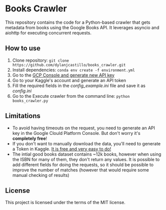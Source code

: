 # Books Crawler
This repository contains the code for a Python-based crawler that gets metadata from books using the Google Books API. It leverages asyncio and aiohttp for executing concurrent requests.

## How to use

1. Clone repository: ```git clone https://github.com/dylanjcastillo/books_crawler.git```
2. Install dependencies:
```conda env create -f environment.yml```
3. Go to the [GCP Console and generate new API key](https://console.cloud.google.com/apis/credentials)
4. Go to your Kaggle's account and generate an API token
5. Fill the required fields in the *config_example.ini* file and save it as *config.ini*
5. Go to the Execute crawler from the command line: ```python books_crawler.py```

## Limitations

- To avoid having timeouts on the request, you need to generate an API key in the Google Clould Platform Console. But don't worry it's **completely free**!
- If you don't want to manually download the data, you'll need to generate a Token in Kaggle. [It is free and very easy to do!](https://adityashrm21.github.io/Setting-Up-Kaggle/)
- The intial good books dataset contains ~12k books, however when using the ISBN for many of them, they don't return any values. It is possible to add different fields for doing the requests, so it should be possible to improve the number of matches (however that would require some manual checking of results)

## License

This project is licensed under the terms of the MIT license.
